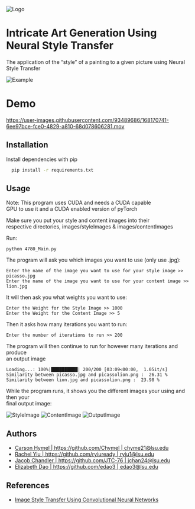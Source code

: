 
![Logo](https://i.ibb.co/GTb1PGq/lsulogo.png)


# Intricate Art Generation Using Neural Style Transfer

The application of the “style” of a painting to a given picture using Neural Style Transfer 

![Example](https://i.ibb.co/yq2WQ5q/Screenshot-2022-03-20-202438-PNG.jpg)

# Demo

https://user-images.githubusercontent.com/93489686/168170741-6ee97bce-fce0-4829-a810-68d078606281.mov



## Installation

Install dependencies with pip

```bash
  pip install -r requirements.txt
```
    
## Usage


Note: This program uses CUDA and needs a CUDA capable \
GPU to use it and a CUDA enabled version of pyTorch

Make sure you put your style and content images into their \
respective directories, images/styleImages & images/contentImages

Run:
```
python 4780_Main.py
```
The program will ask you which images you want to use (only use .jpg):
```
Enter the name of the image you want to use for your style image >> picasso.jpg
Enter the name of the image you want to use for your content image >> lion.jpg
```
It will then ask you what weights you want to use:
```
Enter the Weight for the Style Image >> 1000
Enter the Weight for the Content Image >> 5
```
Then it asks how many iterations you want to run:
```
Enter the number of iterations to run >> 200
```
The program will then continue to run for however many iterations and produce\
an output image
```
Loading...: 100%|██████████| 200/200 [03:09<00:00,  1.05it/s]
Similarity between picasso.jpg and picassolion.png :  26.31 %
Similarity between lion.jpg and picassolion.png :  23.98 %
```

While the program runs, it shows you the different images your using and then your\
final output image:

![StyleImage](https://i.ibb.co/sCC6cP9/art.png)
![ContentImage](https://i.ibb.co/st6nZ9Y/original.png)
![OutputImage](https://i.ibb.co/HDs1tpX/final.png)
## Authors

- [Carson Hymel | https://github.com/Chymel | chyme21@lsu.edu](https://github.com/Chymel)
- [Rachel Yiu | https://github.com/ryiuready | ryiu1@lsu.edu](https://github.com/ryiuready)
- [Jacob Chandler | https://github.com/JTC-76 | jchan24@lsu.edu](https://github.com/JTC-76)
- [Elizabeth Dao | https://github.com/edao3 | edao3@lsu.edu](https://www.github.com/edao3)

## References

 - [Image Style Transfer Using Convolutional Neural Networks](https://www.cv-foundation.org/openaccess/content_cvpr_2016/papers/Gatys_Image_Style_Transfer_CVPR_2016_paper.pdf)
